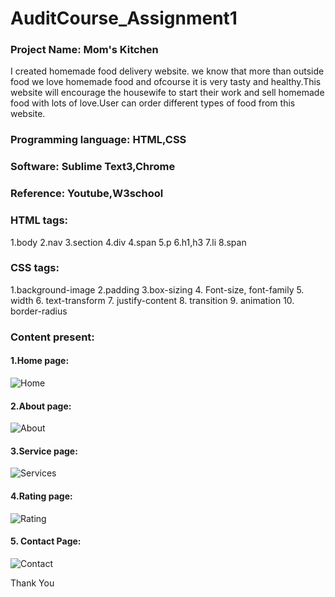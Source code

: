 # AuditCourse_Assignment1
### Project Name: Mom's Kitchen
I created homemade food delivery website. we know that more than outside food we love homemade food and ofcourse it is very tasty and healthy.This website will encourage the housewife to start their work and sell homemade food with lots of love.User can order different types of food from this website.
### Programming language: HTML,CSS
### Software: Sublime Text3,Chrome
### Reference: Youtube,W3school
### HTML tags:
1.body
2.nav
3.section
4.div
4.span
5.p
6.h1,h3
7.li
8.span
### CSS tags:
1.background-image
2.padding
3.box-sizing
4. Font-size, font-family
5. width
6. text-transform
7. justify-content
8. transition
9. animation
10. border-radius 
### Content present: 
#### 1.Home page:

![Home](https://user-images.githubusercontent.com/55869458/129075712-17dd7639-95f7-45de-9033-3f48bc3e4dab.PNG)

#### 2.About page:

![About](https://user-images.githubusercontent.com/55869458/129073755-22435cd2-1ccc-4092-bf93-c68ff76607df.PNG)

#### 3.Service page:

![Services](https://user-images.githubusercontent.com/55869458/129075745-fd9f02ef-2c7c-4400-b889-c8c6675ef9f6.PNG)

#### 4.Rating page:

![Rating](https://user-images.githubusercontent.com/55869458/129075906-79de8f1c-7620-475c-ae79-b6e649b84690.PNG)

#### 5. Contact Page:

![Contact](https://user-images.githubusercontent.com/55869458/129075988-ae2f4033-0190-4ce1-b5c7-934dac58b92b.PNG)

Thank You





